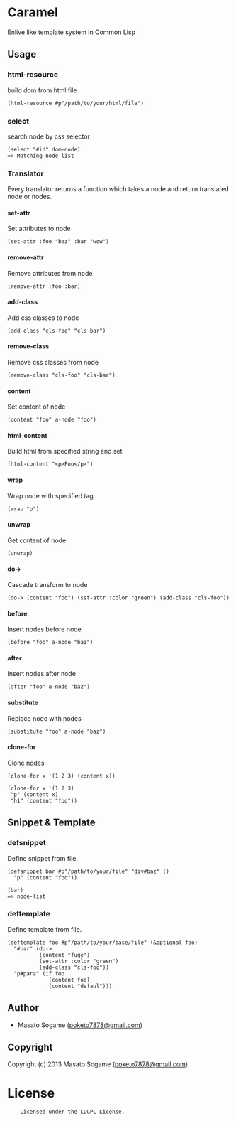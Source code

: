 # Caramel

Enlive like template system in Common Lisp

## Usage

### html-resource

build dom from html file

    (html-resource #p"/path/to/your/html/file")

### select

search node by css selector

    (select "#id" dom-node)
    => Matching node list 

### Translator

Every translator returns a function 
which takes a node and return translated node or nodes.

#### set-attr

Set attributes to node

    (set-attr :foo "baz" :bar "wow")

#### remove-attr

Remove attributes from node

    (remove-attr :foo :bar)


#### add-class

Add css classes to node

    (add-class "cls-foo" "cls-bar")

#### remove-class

Remove css classes from node

    (remove-class "cls-foo" "cls-bar")


#### content

Set content of node

    (content "foo" a-node "foo")

#### html-content

Build html from specified string and set

    (html-content "<p>Foo</p>")


#### wrap

Wrap node with specified tag

    (wrap "p")

#### unwrap

Get content of node

    (unwrap)

#### do->

Cascade transform to node

    (do-> (content "foo") (set-attr :color "green") (add-class "cls-foo"))

#### before

Insert nodes before node
    
    (before "foo" a-node "baz")

#### after

Insert nodes after node

    (after "foo" a-node "baz")

#### substitute
    
Replace node with nodes

    (substitute "foo" a-node "baz")

#### clone-for

Clone nodes

    (clone-for x '(1 2 3) (content x))
    
    (clone-for x '(1 2 3)
     "p" (content x)
     "h1" (content "foo"))

## Snippet & Template 

### defsnippet

Define snippet from file.

    (defsnippet bar #p"/path/to/your/file" "div#baz" ()
      "p" (content "foo"))

    (bar)
    => node-list
      
### deftemplate

Define template from file.

    (deftemplate foo #p"/path/to/your/base/file" (&optional foo)
      "#bar" (do-> 
              (content "fuge") 
              (set-attr :color "green") 
              (add-class "cls-foo"))
      "p#para" (if foo
                 (content foo)
                 (content "defaul")))

## Author

* Masato Sogame (poketo7878@gmail.com)

## Copyright

Copyright (c) 2013 Masato Sogame (poketo7878@gmail.com)

# License

        Licensed under the LLGPL License.


